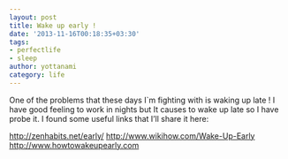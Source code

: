 ```yaml
---
layout: post
title: Wake up early !
date: '2013-11-16T00:18:35+03:30'
tags:
- perfectlife
- sleep
author: yottanami
category: life
---
```

One of the problems that these days I`m fighting with is waking up late ! I have good feeling to work in nights but It causes to wake up late so I have probe it. I found some useful links that I’ll share it here:

http://zenhabits.net/early/
http://www.wikihow.com/Wake-Up-Early
http://www.howtowakeupearly.com
